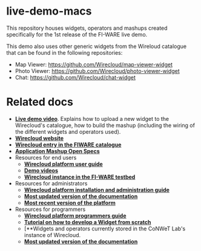live-demo-macs
==============

This repository houses widgets, operators and mashups created specifically for the 1st release of the FI-WARE live demo.

This demo also uses other generic widgets from the Wireloud catalogue that can be found in the following repositories:

* Map Viewer: https://github.com/Wirecloud/map-viewer-widget
* Photo Viewer: https://github.com/Wirecloud/photo-viewer-widget
* Chat: https://github.com/Wirecloud/chat-widget

Related docs
============

* [**Live demo video**](http://youtu.be/DSon3TSO9T8). Explains how to upload a new widget to the Wirecloud's catalogue, how to build the mashup (including the wiring of the different widgets and operators used). 
* [**Wirecloud website**](http://conwet.fi.upm.es/wirecloud)
* [**Wirecloud entry in the FIWARE catalogue**](http://catalogue.fi-ware.eu/enablers/application-mashup-wirecloud)
* [**Application Mashup Open Specs**](https://forge.fi-ware.eu/plugins/mediawiki/wiki/fiware/index.php/FIWARE.OpenSpecification.Apps.ApplicationMashup)
* Resources for end users
    * [**Wirecloud platform user guide**](https://forge.fi-ware.eu/plugins/mediawiki/wiki/fiware/index.php/Application_Mashup_-_Wirecloud_-_User_and_Programmer_Guide%23User_Guide)
    * [**Demo videos**](http://catalogue.fi-ware.eu/enablers/documentation-10)
    * [**Wirecloud instance in the FI-WARE testbed**](http://catalogue.fi-ware.eu/enablers/application-mashup-wirecloud/instances)
* Resources for administrators
    * [**Wirecloud platform installation and administration guide**](https://forge.fi-ware.eu/plugins/mediawiki/wiki/fiware/index.php/Application_Mashup_-_Wirecloud_-_Installation_and_Administration_Guide)
    * [**Most updated version of the documentation**](https://wirecloud.conwet.fi.upm.es/docs/)
    * [**Most recent version of the platform**]()
* Resources for programmers
    * [**Wirecloud platform programmers guide**](https://forge.fi-ware.eu/plugins/mediawiki/wiki/fiware/index.php/Application_Mashup_-_Wirecloud_-_User_and_Programmer_Guide%23Programmer_Guide)
    * [**Tutorial on how to develop a Widget from scratch**](http://conwet.fi.upm.es/docs/display/wirecloud/Widget+Development)
    * [**Widgets and operators currently stored in the CoNWeT Lab's instance of Wirecloud.
    * [**Most updated version of the documentation**](https://wirecloud.conwet.fi.upm.es/docs/)
